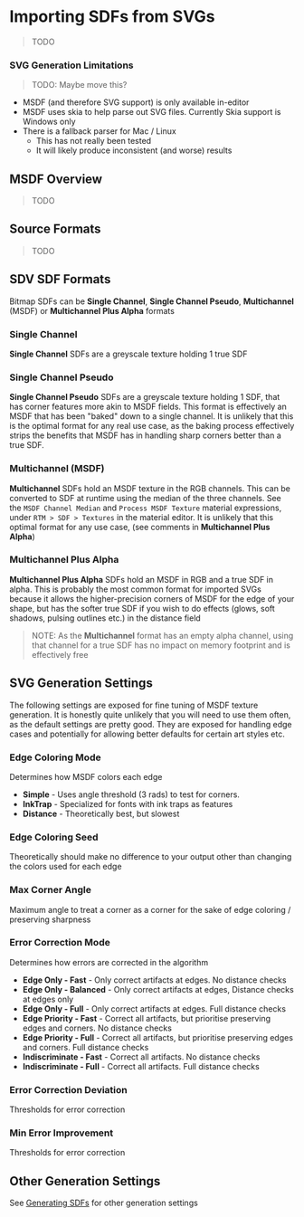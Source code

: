 # Importing SDFs from SVGs
> TODO 

### SVG Generation Limitations
> TODO: Maybe move this?
- MSDF (and therefore SVG support) is only available in-editor
- MSDF uses skia to help parse out SVG files. Currently Skia support is Windows only
- There is a fallback parser for Mac / Linux
  - This has not really been tested
  - It will likely produce inconsistent (and worse) results
## MSDF Overview
> TODO 
## Source Formats
> TODO 

## SDV SDF Formats
Bitmap SDFs can be **Single Channel**,  **Single Channel Pseudo**, **Multichannel** (MSDF) or **Multichannel Plus Alpha** formats

### Single Channel
**Single Channel** SDFs are a greyscale texture holding 1 true SDF

### Single Channel Pseudo
**Single Channel Pseudo** SDFs are a greyscale texture holding 1 SDF, that has corner features more akin to MSDF fields. This format is effectively an MSDF that has been "baked" down to a single channel. It is unlikely that this is the optimal format for any real use case, as the baking process effectively strips the benefits that MSDF has in handling sharp corners better than a true SDF.

### Multichannel (MSDF)
**Multichannel** SDFs hold an MSDF texture in the RGB channels. This can be converted to SDF at runtime using the median of the three channels. See the `MSDF Channel Median` and `Process MSDF Texture` material expressions, under `RTM > SDF > Textures` in the material editor. It is unlikely that this optimal format for any use case, (see comments in **Multichannel Plus Alpha**)

### Multichannel Plus Alpha
**Multichannel Plus Alpha** SDFs hold an MSDF in RGB and a true SDF in alpha. This is probably the most common format for imported SVGs because it allows the higher-precision corners of MSDF for the edge of your shape, but has the softer true SDF if you wish to do effects (glows, soft shadows, pulsing outlines etc.) in the distance field

> NOTE: As the **Multichannel** format has an empty alpha channel, using that channel for a true SDF has no impact on memory footprint and is effectively free

## SVG Generation Settings
The following settings are exposed for fine tuning of MSDF texture generation. It is honestly quite unlikely that you will need to use them often, as the default settings are pretty good. They are exposed for handling edge cases and potentially for allowing better defaults for certain art styles etc.
### Edge Coloring Mode
Determines how MSDF colors each edge
- **Simple** - Uses angle threshold (3 rads) to test for corners.
- **InkTrap** - Specialized for fonts with ink traps as features
-	**Distance** - Theoretically best, but slowest

### Edge Coloring Seed
Theoretically should make no difference to your output other than changing the colors used for each edge

### Max Corner Angle
Maximum angle to treat a corner as a corner for the sake of edge coloring / preserving sharpness

### Error Correction Mode
Determines how errors are corrected in the algorithm
- **Edge Only - Fast** - Only correct artifacts at edges. No distance checks
- **Edge Only - Balanced** - Only correct artifacts at edges, Distance checks at edges only
- **Edge Only - Full** - Only correct artifacts at edges. Full distance checks
- **Edge Priority - Fast** - Correct all artifacts, but prioritise preserving edges and corners. No distance checks
- **Edge Priority - Full** - Correct all artifacts, but prioritise preserving edges and corners. Full distance checks
- **Indiscriminate - Fast** - Correct all artifacts. No distance checks
- **Indiscriminate - Full** - Correct all artifacts. Full distance checks

### Error Correction Deviation
Thresholds for error correction
### Min Error Improvement
Thresholds for error correction

## Other Generation Settings
See [Generating SDFs](./Index.md) for other generation settings